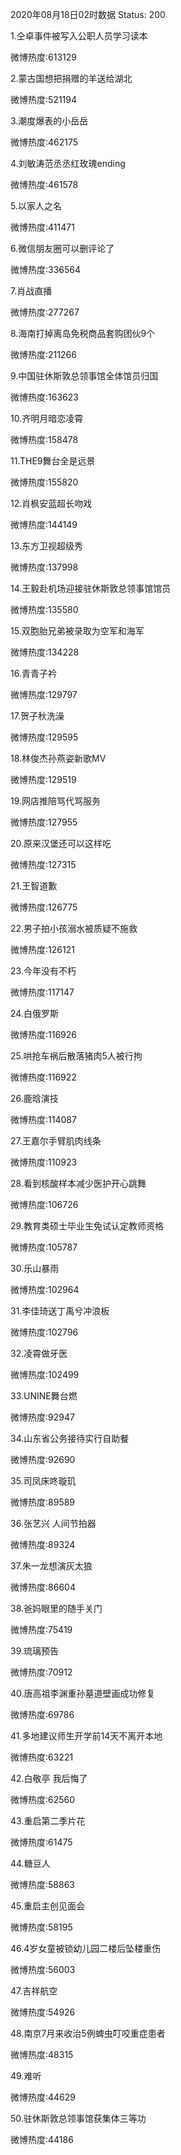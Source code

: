 2020年08月18日02时数据
Status: 200

1.仝卓事件被写入公职人员学习读本

微博热度:613129

2.蒙古国想把捐赠的羊送给湖北

微博热度:521194

3.潮度爆表的小岳岳

微博热度:462175

4.刘敏涛范丞丞红玫瑰ending

微博热度:461578

5.以家人之名

微博热度:411471

6.微信朋友圈可以删评论了

微博热度:336564

7.肖战直播

微博热度:277267

8.海南打掉离岛免税商品套购团伙9个

微博热度:211266

9.中国驻休斯敦总领事馆全体馆员归国

微博热度:163623

10.齐明月暗恋凌霄

微博热度:158478

11.THE9舞台全是远景

微博热度:155820

12.肖枫安蓝超长吻戏

微博热度:144149

13.东方卫视超级秀

微博热度:137998

14.王毅赴机场迎接驻休斯敦总领事馆馆员

微博热度:135580

15.双胞胎兄弟被录取为空军和海军

微博热度:134228

16.青青子衿

微博热度:129797

17.贺子秋洗澡

微博热度:129595

18.林俊杰孙燕姿新歌MV

微博热度:129519

19.网店推陪骂代骂服务

微博热度:127955

20.原来汉堡还可以这样吃

微博热度:127315

21.王智道歉

微博热度:126775

22.男子拍小孩溺水被质疑不施救

微博热度:126121

23.今年没有不朽

微博热度:117147

24.白俄罗斯

微博热度:116926

25.哄抢车祸后散落猪肉5人被行拘

微博热度:116922

26.鹿晗演技

微博热度:114087

27.王嘉尔手臂肌肉线条

微博热度:110923

28.看到核酸样本减少医护开心跳舞

微博热度:106726

29.教育类硕士毕业生免试认定教师资格

微博热度:105787

30.乐山暴雨

微博热度:102964

31.李佳琦送丁禹兮冲浪板

微博热度:102796

32.凌霄做牙医

微博热度:102499

33.UNINE舞台燃

微博热度:92947

34.山东省公务接待实行自助餐

微博热度:92690

35.司凤床咚璇玑

微博热度:89589

36.张艺兴 人间节拍器

微博热度:89324

37.朱一龙想演灰太狼

微博热度:86604

38.爸妈眼里的随手关门

微博热度:75419

39.琉璃预告

微博热度:70912

40.唐高祖李渊重孙墓道壁画成功修复

微博热度:69786

41.多地建议师生开学前14天不离开本地

微博热度:63221

42.白敬亭 我后悔了

微博热度:62560

43.重启第二季片花

微博热度:61475

44.糖豆人

微博热度:58863

45.重启主创见面会

微博热度:58195

46.4岁女童被锁幼儿园二楼后坠楼重伤

微博热度:56003

47.吉祥航空

微博热度:54926

48.南京7月来收治5例蜱虫叮咬重症患者

微博热度:48315

49.难听

微博热度:44629

50.驻休斯敦总领事馆获集体三等功

微博热度:44186

